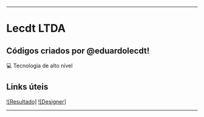 ----------------------------------------------------------------------------

# Lecdt LTDA

## Códigos criados por @eduardolecdt!

:computer: Tecnologia de alto nível

## Links úteis

[![Resultado]](https://eduardolecdt.github.io/minhatarefinha)
[![Designer]](https://instagram.com/eduardolecdt)

----------------------------------------------------------------------------------